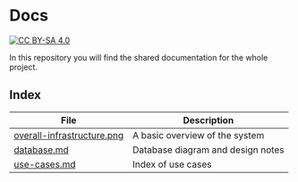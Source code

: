 # Docs

[![CC BY-SA 4.0][cc-by-sa-image]][cc-by-sa]

[cc-by-sa]: http://creativecommons.org/licenses/by-sa/4.0/
[cc-by-sa-image]: https://licensebuttons.net/l/by-sa/4.0/88x31.png

In this repository you will find the shared documentation for the whole project.

## Index

| File                                                                             | Description                       |
| -------------------------------------------------------------------------------- | --------------------------------- |
| [overall-infrastructure.png](diagrams/infrastructure/overall-infrastructure.png) | A basic overview of the system    |
| [database.md](diagrams/database/database.md)                                     | Database diagram and design notes |
| [use-cases.md](diagrams/use-cases/use-cases.md)                                  | Index of use cases                |
